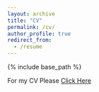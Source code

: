 ```yaml
---
layout: archive
title: "CV"
permalink: /cv/
author_profile: true
redirect_from:
  - /resume
---
```


{% include base_path %}


For my CV Please [Click Here](/files/CV_AlirezaBarekatain.pdf)
